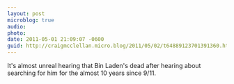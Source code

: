 ```yaml
---
layout: post
microblog: true
audio: 
photo: 
date: 2011-05-01 21:09:07 -0600
guid: http://craigmcclellan.micro.blog/2011/05/02/t64889123701391360.html
---
```

It's almost unreal hearing that Bin Laden's dead after hearing about searching for him for the almost 10 years since 9/11.
